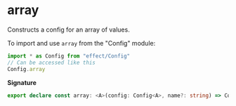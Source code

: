 # array

Constructs a config for an array of values.

To import and use `array` from the "Config" module:

```ts
import * as Config from "effect/Config"
// Can be accessed like this
Config.array
```

**Signature**

```ts
export declare const array: <A>(config: Config<A>, name?: string) => Config<A[]>
```
